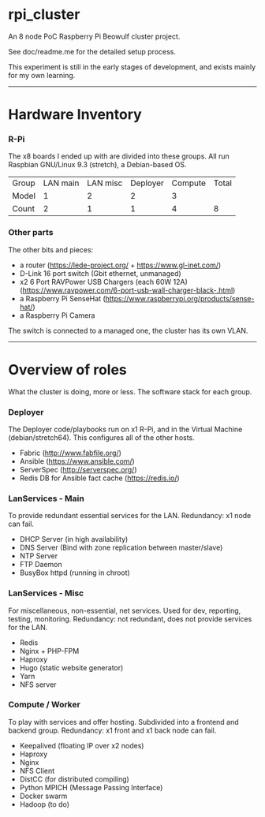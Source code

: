 # rpi_cluster

An 8 node PoC Raspberry Pi Beowulf cluster project.

See doc/readme.me for the detailed setup process.

This experiment is still in the early stages of development, and exists mainly for my own learning.

---

# Hardware Inventory


### R-Pi

The x8 boards I ended up with are divided into these groups. All run Raspbian GNU/Linux 9.3 (stretch), a Debian-based OS.

<table>
<tbody>
<tr>
  <td>Group</td>
  <td>LAN main</td>
  <td>LAN misc</td>
  <td>Deployer</td>
  <td>Compute</td>
  <td>Total</td>
</tr>
<tr>
  <td>Model</td>
  <td>1</td>
  <td>2</td>
  <td>2</td>
  <td>3</td>
  <td>&nbsp;</td>
</tr>
<tr>
  <td>Count</td>
  <td>2</td>
  <td>1</td>
  <td>1</td>
  <td>4</td>
  <td>8</td>
</tr>
</tbody>
</table>


### Other parts

The other bits and pieces:

* a router (https://lede-project.org/ + https://www.gl-inet.com/)
* D-Link 16 port switch (Gbit ethernet, unmanaged)
* x2 6 Port RAVPower USB Chargers (each 60W 12A) (https://www.ravpower.com/6-port-usb-wall-charger-black-.html)
* a Raspberry Pi SenseHat (https://www.raspberrypi.org/products/sense-hat/)
* a Raspberry Pi Camera

The switch is connected to a managed one, the cluster has its own VLAN.

---


# Overview of roles

What the cluster is doing, more or less. The software stack for each group.


### Deployer

The Deployer code/playbooks run on x1 R-Pi, and in the Virtual Machine (debian/stretch64). This configures all of the other hosts.

* Fabric (http://www.fabfile.org/)
* Ansible (https://www.ansible.com/)
* ServerSpec (http://serverspec.org/)
* Redis DB for Ansible fact cache (https://redis.io/)

### LanServices - Main

To provide redundant essential services for the LAN. Redundancy: x1 node can fail.

* DHCP Server (in high availability)
* DNS Server (Bind with zone replication between master/slave)
* NTP Server
* FTP Daemon
* BusyBox httpd (running in chroot)

### LanServices - Misc

For miscellaneous, non-essential, net services. Used for dev, reporting, testing, monitoring. Redundancy: not redundant, does not provide services for the LAN.

* Redis
* Nginx + PHP-FPM
* Haproxy
* Hugo (static website generator)
* Yarn
* NFS server

### Compute / Worker

To play with services and offer hosting. Subdivided into a frontend and backend group. Redundancy: x1 front and x1 back node can fail.

* Keepalived (floating IP over x2 nodes)
* Haproxy
* Nginx
* NFS Client
* DistCC (for distributed compiling)
* Python MPICH (Message Passing Interface)
* Docker swarm
* Hadoop (to do)
